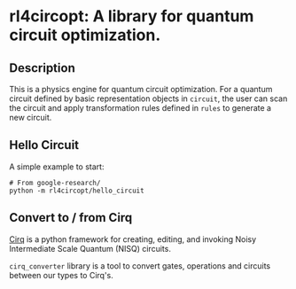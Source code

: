 # rl4circopt: A library for quantum circuit optimization.


## Description

This is a physics engine for quantum circuit optimization.
For a quantum circuit defined by basic representation objects in `circuit`,
the user can scan the circuit and apply transformation rules defined in
`rules` to generate a new circuit.

## Hello Circuit

A simple example to start:

```
# From google-research/
python -m rl4circopt/hello_circuit
```

## Convert to / from Cirq

[Cirq](https://github.com/quantumlib/Cirq) is a python framework for creating, editing, and invoking Noisy Intermediate Scale Quantum (NISQ) circuits.

`cirq_converter` library is a tool to convert gates, operations and circuits
between our types to Cirq's.
